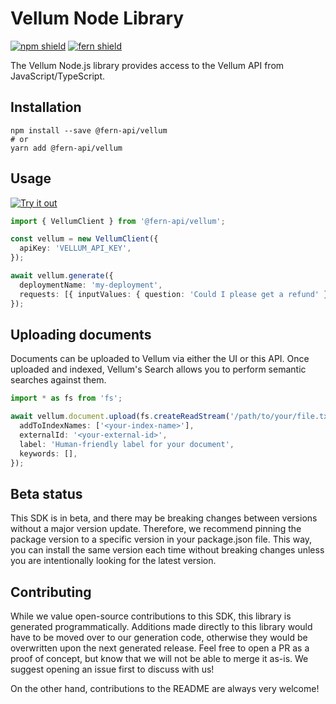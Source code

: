# Vellum Node Library

[![npm shield](https://img.shields.io/npm/v/@fern-api/vellum)](https://www.npmjs.com/package/@fern-api/vellum)
[![fern shield](https://img.shields.io/badge/%F0%9F%8C%BF-SDK%20generated%20by%20Fern-brightgreen)](https://github.com/fern-api/fern)

The Vellum Node.js library provides access to the Vellum API from JavaScript/TypeScript.


## Installation

```
npm install --save @fern-api/vellum
# or
yarn add @fern-api/vellum
```

## Usage

[![Try it out](https://developer.stackblitz.com/img/open_in_stackblitz.svg)](https://stackblitz.com/edit/typescript-example-using-sdk-built-with-fern-xbs4jx?file=app.ts)

```typescript
import { VellumClient } from '@fern-api/vellum';

const vellum = new VellumClient({
  apiKey: 'VELLUM_API_KEY',
});

await vellum.generate({
  deploymentName: 'my-deployment',
  requests: [{ inputValues: { question: 'Could I please get a refund' } }],
});

```

## Uploading documents

Documents can be uploaded to Vellum via either the UI or this API. Once uploaded and indexed, Vellum's Search allows you to perform semantic searches against them.

```typescript
import * as fs from 'fs';

await vellum.document.upload(fs.createReadStream('/path/to/your/file.txt'), {
  addToIndexNames: ['<your-index-name>'],
  externalId: '<your-external-id>',
  label: 'Human-friendly label for your document',
  keywords: [],
});
```

## Beta status

This SDK is in beta, and there may be breaking changes between versions without a major version update. Therefore, we recommend pinning the package version to a specific version in your package.json file. This way, you can install the same version each time without breaking changes unless you are intentionally looking for the latest version.

## Contributing

While we value open-source contributions to this SDK, this library is generated programmatically. Additions made directly to this library would have to be moved over to our generation code, otherwise they would be overwritten upon the next generated release. Feel free to open a PR as a proof of concept, but know that we will not be able to merge it as-is. We suggest opening an issue first to discuss with us!

On the other hand, contributions to the README are always very welcome!
